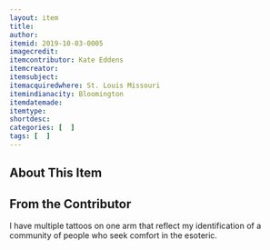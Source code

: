 ```yaml
---
layout: item
title: 
author: 
itemid: 2019-10-03-0005
imagecredit: 
itemcontributor: Kate Eddens
itemcreator: 
itemsubject: 
itemacquiredwhere: St. Louis Missouri
itemindianacity: Bloomington
itemdatemade: 
itemtype: 
shortdesc: 
categories: [  ]
tags: [  ]
---
```

## About This Item


## From the Contributor

I have multiple tattoos on one arm that reflect my identification of a community of people who seek comfort in the esoteric. 

